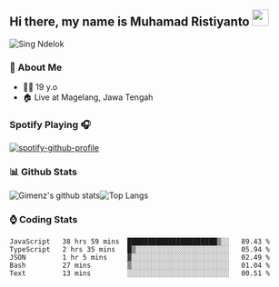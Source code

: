 
## Hi there, my name is Muhamad Ristiyanto <img src="https://github.com/TheDudeThatCode/TheDudeThatCode/blob/master/Assets/Hi.gif" width="29px">
 ![Sing Ndelok](https://komarev.com/ghpvc/?username=Gimenz&color=green)

### 👤 About Me
* 🤷‍♂️ 19 y.o
* 🏠 Live at Magelang, Jawa Tengah 

### Spotify Playing 🎧
[![spotify-github-profile](https://spotify-github-profile.vercel.app/api/view?uid=314iqaa5wlnytjblf2yfa4es5aly&cover_image=true&theme=novatorem)](https://spotify-github-profile.vercel.app/api/view?uid=314iqaa5wlnytjblf2yfa4es5aly&redirect=true)

### 📊 Github Stats
  <img alt="Gimenz's github stats" src="https://github-readme-stats.vercel.app/api?username=Gimenz&count_private=true&hide=issues&show_icons=true&include_all_commits=true&line_height=24&border_radius=0"/><img alt="Top Langs" src="https://github-readme-stats.vercel.app/api/top-langs/?username=Gimenz&layout=compact&border_radius=0"/>

### ⌚ Coding Stats
<!--START_SECTION:waka-->
```text
JavaScript   38 hrs 59 mins  ██████████████████████▒░░   89.43 % 
TypeScript   2 hrs 35 mins   █▒░░░░░░░░░░░░░░░░░░░░░░░   05.94 % 
JSON         1 hr 5 mins     ▓░░░░░░░░░░░░░░░░░░░░░░░░   02.49 % 
Bash         27 mins         ▒░░░░░░░░░░░░░░░░░░░░░░░░   01.04 % 
Text         13 mins         ░░░░░░░░░░░░░░░░░░░░░░░░░   00.51 % 
```
<!--END_SECTION:waka-->
